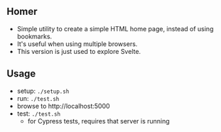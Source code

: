 ## Homer

* Simple utility to create a simple HTML home page, instead of using bookmarks. 
* It's useful when using multiple browsers.
* This version is just used to explore Svelte.

## Usage

* setup: `./setup.sh`
* run: `./test.sh`
* browse to http://localhost:5000 
* test: `./test.sh`
    - for Cypress tests, requires that server is running
